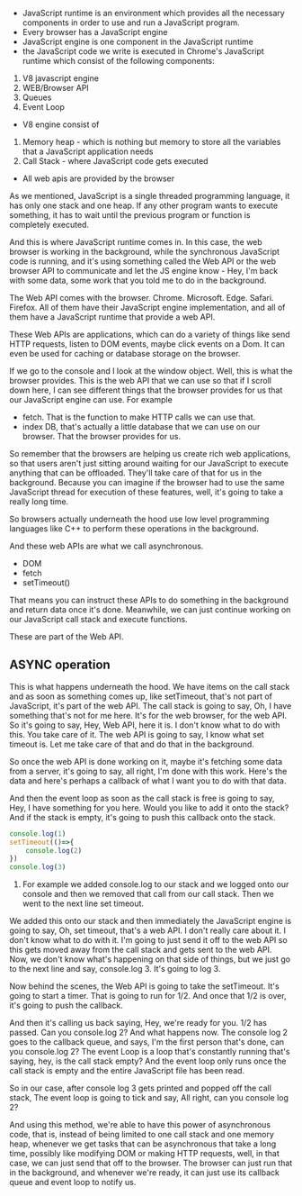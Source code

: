- JavaScript runtime is an environment which provides all the necessary components in order to use and run a JavaScript program.
- Every browser has a JavaScript engine
- JavaScript engine is one component in the JavaScript runtime
- the JavaScript code we write is executed in Chrome's JavaScript runtime which consist of the following components: 
1. V8 javascript engine
2. WEB/Browser API
3. Queues
4. Event Loop

- V8 engine consist of
1. Memory heap - which is nothing but memory to store all the variables that a JavaScript application needs
2. Call Stack - where JavaScript code gets executed

- All web apis are provided by the browser

As we mentioned, JavaScript is a single threaded programming language, it has only one stack and one heap.
If any other program wants to execute something, it has to wait until the previous program or function is completely executed.

And this is where JavaScript runtime comes in.
In this case, the web browser is working in the background, while the synchronous JavaScript code is running, and it's using something called the Web API or the web browser API to communicate and let the JS engine know -  Hey, I'm back with some data, some work that you told me to do in the background.

The Web API comes with the browser.
Chrome.
Microsoft.
Edge.
Safari.
Firefox.
All of them have their JavaScript engine implementation, and all of them have a JavaScript runtime that provide a web API.

These Web APIs are applications, which can do a variety of things like send HTTP requests, listen to DOM events, maybe click events on a Dom. It can even be used for caching or database storage on the browser.

If we go to the console and I look at the window object. Well, this is what the browser provides. This is the web API that we can use so that if I scroll down here, I can see different things that the browser provides for us that our JavaScript engine can use.
For example 
- fetch. That is the function to make HTTP calls we can use that.
- index DB, that's actually a little database that we can use on our browser. That the browser provides for us.

So remember that the browsers are helping us create rich web applications, so that users aren't just sitting around waiting for our JavaScript to execute anything that can be offloaded. They'll take care of that for us in the background.
Because you can imagine if the browser had to use the same JavaScript thread for execution of these features, well, it's going to take a really long time.


So browsers actually underneath the hood use low level programming languages like C++ to perform these operations in the background.

And these web APIs are what we call asynchronous.
- DOM
- fetch
- setTimeout()

That means you can instruct these APIs to do something in the background and return data once it's done.
Meanwhile, we can just continue working on our JavaScript call stack and execute functions.

These are part of the Web API.
## ASYNC operation 

This is what happens underneath the hood.
We have items on the call stack and as soon as something comes up, like setTimeout, that's not part of JavaScript, it's part of the web API.
The call stack is going to say, Oh, I have something that's not for me here.
It's for the web browser, for the web API. So it's going to say, Hey, Web API, here it is. I don't know what to do with this. You take care of it.
The web API is going to say, I know what set timeout is.
Let me take care of that and do that in the background.

So once the web API is done working on it, maybe it's fetching some data from a server, it's going to say, all right, I'm done with this work.
Here's the data and here's perhaps a callback of what I want you to do with that data.

And then the event loop as soon as the call stack is free is going to say, Hey, I have something for you here. Would you like to add it onto the stack?
And if the stack is empty, it's going to push this callback onto the stack.

```js
console.log(1)
setTimeout(()=>{
    console.log(2)
})
console.log(3)
```
1. For example we added console.log to our stack and we logged onto our console and then we removed that call from our call stack. 
Then we went to the next line set timeout.

We added this onto our stack and then immediately the JavaScript engine is going to say, Oh, set timeout, that's a web API.
I don't really care about it. I don't know what to do with it.
I'm going to just send it off to the web API so this gets moved away from the call stack and gets sent to the web API.
Now, we don't know what's happening on that side of things, but we just go to the next line and say, console.log 3. It's going to log 3.

Now behind the scenes, the Web API is going to take the setTimeout. It's going to start a timer. That is going to run for 1/2. And once that 1/2 is over, it's going to push the callback.

And then it's calling us back saying, Hey, we're ready for you. 1/2 has passed. Can you console.log 2?
And what happens now.
The console log 2 goes to the callback queue, and says, I'm the first person that's done, can you console.log 2?
The event Loop is a loop that's constantly running that's saying, hey, is the call stack empty?
And the event loop only runs once the call stack is empty and the entire JavaScript file has been read.

So in our case, after console log 3 gets printed and popped off the call stack, The event loop is going to tick and say, All right, can you console log 2?

And using this method, we're able to have this power of asynchronous code, that is, instead of being limited to one call stack and one memory heap, whenever we get tasks that can be asynchronous that take a long time, possibly like modifying DOM or making HTTP requests, well, in that case, we can just send that off to the browser.
The browser can just run that in the background, and whenever we're ready, it can just use its callback queue and event loop to notify us.